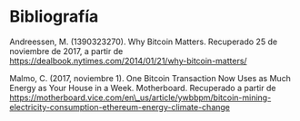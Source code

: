 # Bibliografía

Andreessen, M. \(1390323270\). Why Bitcoin Matters. Recuperado 25 de noviembre de 2017, a partir de https://dealbook.nytimes.com/2014/01/21/why-bitcoin-matters/

Malmo, C. \(2017, noviembre 1\). One Bitcoin Transaction Now Uses as Much Energy as Your House in a Week. Motherboard. Recuperado a partir de https://motherboard.vice.com/en\_us/article/ywbbpm/bitcoin-mining-electricity-consumption-ethereum-energy-climate-change

